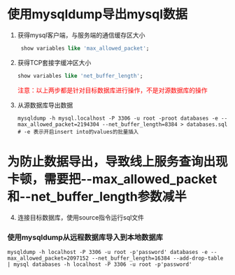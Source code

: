 # 使用mysqldump导出mysql数据

1.  获得mysql客户端，与服务端的通信缓存区大小

    ```sql
     show variables like 'max_allowed_packet';
    ```

2.  获得TCP套接字缓冲区大小

    ```sql
    show variables like 'net_buffer_length';
    ```

    <span style="color: red">注意：以上两步都是针对目标数据库进行操作，不是对源数据库的操作</span>

3.  从源数据库导出数据

    ```shell
    mysqldump -h mysql.localhost -P 3306 -u root -proot databases -e --max_allowed_packet=2194304 --net_buffer_length=8384 > databases.sql
    # -e 表示开启insert into的values的批量插入
    ```
# 为防止数据导出，导致线上服务查询出现卡顿，需要把--max_allowed_packet和--net_buffer_length参数减半
4.  连接目标数据库，使用source指令运行sql文件

### 使用mysqldump从远程数据库导入到本地数据库

```shell
mysqldump -h localhost -P 3306 -u root -p'password' databases -e --max_allowed_packet=2097152 --net_buffer_length=16384 --add-drop-table | mysql databases -h localhost -P 3306 -u root -p'password'
```

